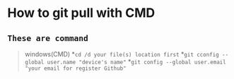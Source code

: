 # How to git pull with CMD
## ```These are command``` 

> windows(CMD)
*```cd /d your file(s) location first```
*```git cconfig --global user.name "device's name"```
*```git config --global user.email "your email for register Github"```
